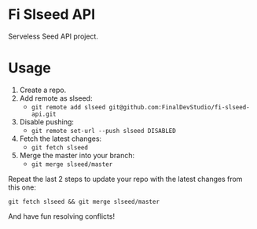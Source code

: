 # Fi Slseed API

Serveless Seed API project.

# Usage

1. Create a repo.
1. Add remote as slseed:
    - `git remote add slseed git@github.com:FinalDevStudio/fi-slseed-api.git`
1. Disable pushing:
    - `git remote set-url --push slseed DISABLED`
1. Fetch the latest changes:
    - `git fetch slseed`
1. Merge the master into your branch:
    - `git merge slseed/master`

Repeat the last 2 steps to update your repo with the latest changes from this one:

`git fetch slseed && git merge slseed/master`

And have fun resolving conflicts!
